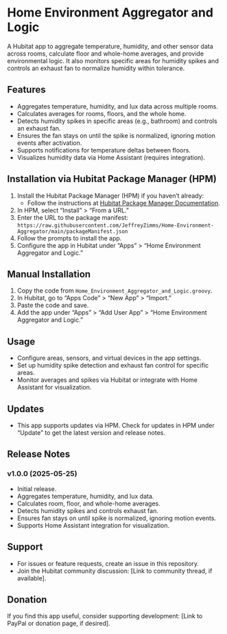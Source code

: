 # Home Environment Aggregator and Logic

A Hubitat app to aggregate temperature, humidity, and other sensor data across rooms, calculate floor and whole-home averages, and provide environmental logic. It also monitors specific areas for humidity spikes and controls an exhaust fan to normalize humidity within tolerance.

## Features
- Aggregates temperature, humidity, and lux data across multiple rooms.
- Calculates averages for rooms, floors, and the whole home.
- Detects humidity spikes in specific areas (e.g., bathroom) and controls an exhaust fan.
- Ensures the fan stays on until the spike is normalized, ignoring motion events after activation.
- Supports notifications for temperature deltas between floors.
- Visualizes humidity data via Home Assistant (requires integration).

## Installation via Hubitat Package Manager (HPM)
1. Install the Hubitat Package Manager (HPM) if you haven’t already:
   - Follow the instructions at [Hubitat Package Manager Documentation](https://hubitatpackagemanager.hubitatcommunity.com).
2. In HPM, select “Install” > “From a URL.”
3. Enter the URL to the package manifest: `https://raw.githubusercontent.com/JeffreyZimms/Home-Environment-Aggregator/main/packageManifest.json`
4. Follow the prompts to install the app.
5. Configure the app in Hubitat under “Apps” > “Home Environment Aggregator and Logic.”

## Manual Installation
1. Copy the code from `Home_Environment_Aggregator_and_Logic.groovy`.
2. In Hubitat, go to “Apps Code” > “New App” > “Import.”
3. Paste the code and save.
4. Add the app under “Apps” > “Add User App” > “Home Environment Aggregator and Logic.”

## Usage
- Configure areas, sensors, and virtual devices in the app settings.
- Set up humidity spike detection and exhaust fan control for specific areas.
- Monitor averages and spikes via Hubitat or integrate with Home Assistant for visualization.

## Updates
- This app supports updates via HPM. Check for updates in HPM under “Update” to get the latest version and release notes.

## Release Notes
### v1.0.0 (2025-05-25)
- Initial release.
- Aggregates temperature, humidity, and lux data.
- Calculates room, floor, and whole-home averages.
- Detects humidity spikes and controls exhaust fan.
- Ensures fan stays on until spike is normalized, ignoring motion events.
- Supports Home Assistant integration for visualization.

## Support
- For issues or feature requests, create an issue in this repository.
- Join the Hubitat community discussion: [Link to community thread, if available].

## Donation
If you find this app useful, consider supporting development: [Link to PayPal or donation page, if desired].
